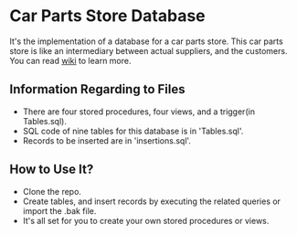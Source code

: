 # Car Parts Store Database
It's the implementation of a database for a car parts store. 
This car parts store is like an intermediary between actual suppliers, and the customers.
You can read [wiki](https://github.com/erenulas/CarPartsStoreDatabase/wiki) to learn more.

## Information Regarding to Files
* There are four stored procedures, four views, and a trigger(in Tables.sql).
* SQL code of nine tables for this database is in 'Tables.sql'.
* Records to be inserted are in 'insertions.sql'.

## How to Use It?
* Clone the repo.
* Create tables, and insert records by executing the related queries or import the .bak file.
* It's all set for you to create your own stored procedures or views.

